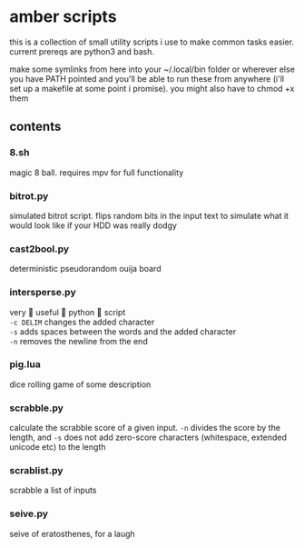 # amber scripts

this is a collection of small utility scripts i use to make common tasks easier. current prereqs are python3 and bash.

make some symlinks from here into your ~/.local/bin folder or wherever else you have PATH pointed and you'll be able to run these from anywhere (i'll set up a makefile at some point i promise). you might also have to chmod +x them

## contents

### 8.sh

magic 8 ball. requires mpv for full functionality

### bitrot.py

simulated bitrot script. flips random bits in the input text to simulate what it would look like if your HDD was really dodgy

### cast2bool.py

deterministic pseudorandom ouija board

### intersperse.py

very 👏 useful 👏 python 👏 script  
`-c DELIM` changes the added character  
`-s` adds spaces between the words and the added character  
`-n` removes the newline from the end

### pig.lua

dice rolling game of some description

### scrabble.py

calculate the scrabble score of a given input. `-n` divides the score by the length, and `-s` does not add zero-score characters (whitespace, extended unicode etc) to the length

### scrablist.py

scrabble a list of inputs

### seive.py

seive of eratosthenes, for a laugh
